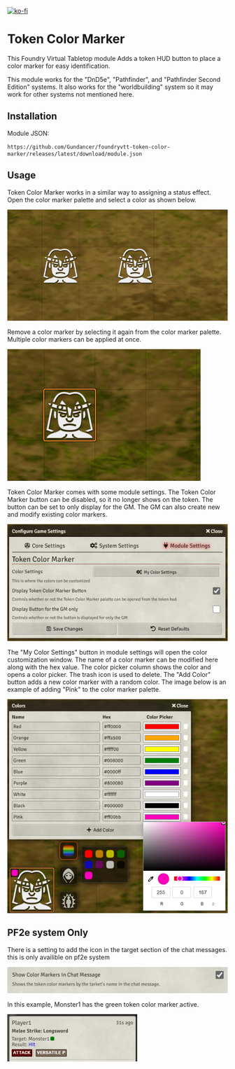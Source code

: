 
[![ko-fi](https://ko-fi.com/img/githubbutton_sm.svg)](https://ko-fi.com/gundancer)

# Token Color Marker
This Foundry Virtual Tabletop module Adds a token HUD button to place a color marker for easy identification.

This module works for the "DnD5e", "Pathfinder", and "Pathfinder Second Edition" systems. It also works for the "worldbuilding" system so it may work for other systems not mentioned here.

## Installation

Module JSON:

```
https://github.com/Gundancer/foundryvtt-token-color-marker/releases/latest/download/module.json
```

## Usage
Token Color Marker works in a similar way to assigning a status effect. Open the color marker palette and select a color as shown below.

![Token Color Marker](README-img/AddColorMarker.gif)

Remove a color marker by selecting it again from the color marker palette. Multiple color markers can be applied at once.

![Token Color Marker](README-img/MultipleRemove.gif)

Token Color Marker comes with some module settings. The Token Color Marker button can be disabled, so it no longer shows on the token. The button can be set to only display for the GM. The GM can also create new and modify existing color markers.

![Token Color Marker](README-img/ModuleSettings.jpg)

The "My Color Settings" button in module settings will open the color customization window. The name of a color marker can be modified here along with the hex value. The color picker column shows the color and opens a color picker. The trash icon is used to delete. The "Add Color" button adds a new color marker with a random color. The image below is an example of adding "Pink" to the color marker palette.

![Token Color Marker](README-img/CustomColors.jpg)

## PF2e system Only
There is a setting to add the icon in the target section of the chat messages. this is only availible on pf2e system

![Token Color Marker](README-img/ChatMessageSetting.jpg)

In this example, Monster1 has the green token color marker active.

![Token Color Marker](README-img/AttackChatMessage.jpg)
